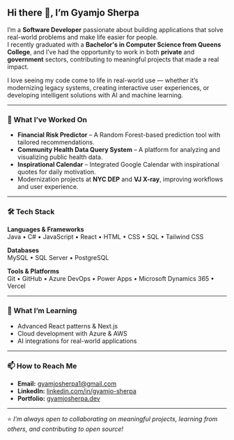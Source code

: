 ## Hi there 👋, I’m Gyamjo Sherpa

I’m a **Software Developer** passionate about building applications that solve real-world problems and make life easier for people.  
I recently graduated with a **Bachelor's in Computer Science from Queens College**, and I’ve had the opportunity to work in both **private** and **government** sectors, contributing to meaningful projects that made a real impact.

I love seeing my code come to life in real-world use — whether it’s modernizing legacy systems, creating interactive user experiences, or developing intelligent solutions with AI and machine learning.

---

### 🔭 What I’ve Worked On
- **Financial Risk Predictor** – A Random Forest-based prediction tool with tailored recommendations.
- **Community Health Data Query System** – A platform for analyzing and visualizing public health data.
- **Inspirational Calendar** – Integrated Google Calendar with inspirational quotes for daily motivation.
- Modernization projects at **NYC DEP** and **VJ X-ray**, improving workflows and user experience.

---

### 🛠️ Tech Stack
**Languages & Frameworks**  
Java • C# • JavaScript • React • HTML • CSS • SQL • Tailwind CSS  

**Databases**  
MySQL • SQL Server • PostgreSQL  

**Tools & Platforms**  
Git • GitHub • Azure DevOps • Power Apps • Microsoft Dynamics 365 • Vercel  

---

### 🌱 What I’m Learning
- Advanced React patterns & Next.js
- Cloud development with Azure & AWS
- AI integrations for real-world applications

---

### 📫 How to Reach Me
- **Email:** gyamjosherpa1@gmail.com
- **LinkedIn:** [linkedin.com/in/gyamjo-sherpa](https://linkedin.com/in/gyamjo-sherpa)  
- **Portfolio:** [gyamjosherpa.dev](gyamjosherpa.vercel.app)

---

⭐ *I’m always open to collaborating on meaningful projects, learning from others, and contributing to open source!*  
